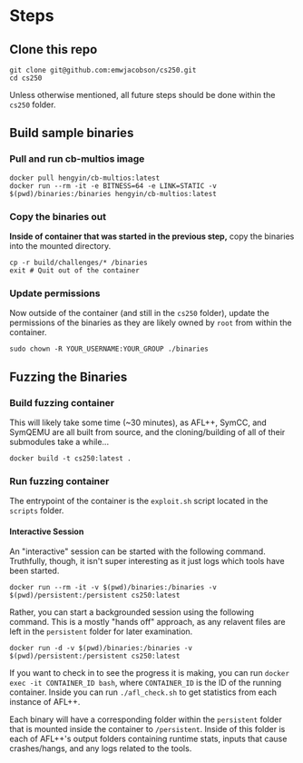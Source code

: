 # Steps

## Clone this repo

```
git clone git@github.com:emwjacobson/cs250.git
cd cs250
```

Unless otherwise mentioned, all future steps should be done within the `cs250` folder.

## Build sample binaries

### Pull and run cb-multios image

```
docker pull hengyin/cb-multios:latest
docker run --rm -it -e BITNESS=64 -e LINK=STATIC -v $(pwd)/binaries:/binaries hengyin/cb-multios:latest
```


### Copy the binaries out

**Inside of container that was started in the previous step,** copy the binaries into the mounted directory.

```
cp -r build/challenges/* /binaries
exit # Quit out of the container
```


### Update permissions

Now outside of the container (and still in the `cs250` folder), update the permissions of the binaries as they are likely owned by `root` from within the container.

```
sudo chown -R YOUR_USERNAME:YOUR_GROUP ./binaries
```

## Fuzzing the Binaries

### Build fuzzing container

This will likely take some time (~30 minutes), as AFL++, SymCC, and SymQEMU are all built from source, and the cloning/building of all of their submodules take a while...

```
docker build -t cs250:latest .
```

### Run fuzzing container

The entrypoint of the container is the `exploit.sh` script located in the `scripts` folder.

#### Interactive Session

An "interactive" session can be started with the following command. Truthfully, though, it isn't super interesting as it just logs which tools have been started.
```
docker run --rm -it -v $(pwd)/binaries:/binaries -v $(pwd)/persistent:/persistent cs250:latest
```

Rather, you can start a backgrounded session using the following command. This is a mostly "hands off" approach, as any relavent files are left in the `persistent` folder for later examination.
```
docker run -d -v $(pwd)/binaries:/binaries -v $(pwd)/persistent:/persistent cs250:latest
```

If you want to check in to see the progress it is making, you can run `docker exec -it CONTAINER_ID bash`, where `CONTAINER_ID` is the ID of the running container. Inside you can run `./afl_check.sh` to get statistics from each instance of AFL++.

Each binary will have a corresponding folder within the `persistent` folder that is mounted inside the container to `/persistent`. Inside of this folder is each of AFL++'s output folders containing runtime stats, inputs that cause crashes/hangs, and any logs related to the tools.
